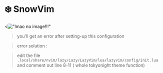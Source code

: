 # ❄️ SnowVim

<!["lmao no image!!!"]("https://github.com/cybergaz/void_repo/blob/master/screenshots/1679995950.png") 

> you'll get an error after setting-up this configuration

> error solution :      

>    edit the file `.local/share/nvim/lazy/Lazy/LazyVim/lua/lazyvim/config/init.lua`
>    and comment out line 8-11  ( whole tokyonight theme function)

